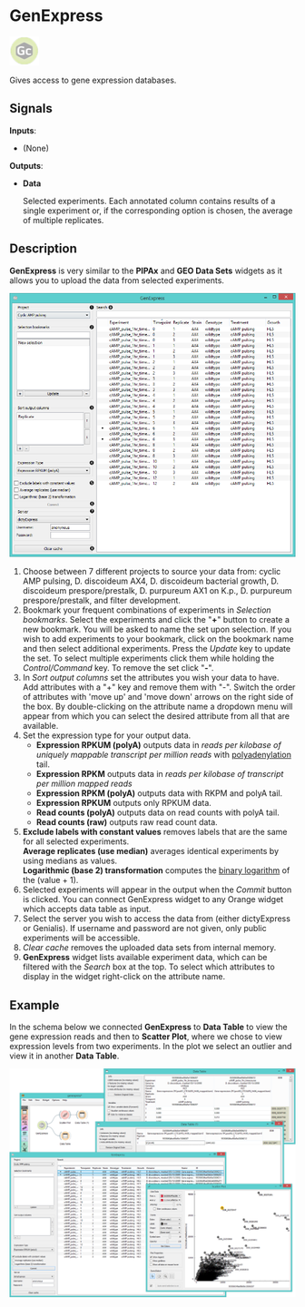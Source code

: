 GenExpress
==========

![Widget icon](icons/genexpress.png)

Gives access to gene expression databases.

Signals
-------

**Inputs**:

- (None)

**Outputs**:

- **Data**

  Selected experiments. Each annotated column contains results
  of a single experiment or, if the corresponding option is
  chosen, the average of multiple replicates.

Description
-----------

**GenExpress** is very similar to the **PIPAx** and **GEO Data Sets** widgets as it allows you to upload the data from selected experiments.

![GenExpress widget](images/GenExpress-stamped.png)

1. Choose between 7 different projects to source your data from: cyclic AMP pulsing, D. discoideum AX4,
   D. discoideum bacterial growth, D. discoideum prespore/prestalk, D. purpureum AX1 on K.p., D. purpureum
   prespore/prestalk, and filter development.
2. Bookmark your frequent combinations of experiments in *Selection bookmarks*.
   Select the experiments and click the "**+**" button to create a new bookmark. You will be asked to name the
   set upon selection. If you wish to add experiments to your bookmark, click on the bookmark name and then select
   additional experiments. Press the *Update* key to update the set. To select multiple experiments click them while holding 
   the *Control/Command* key. To remove the set click "**-**".
3. In *Sort output columns* set the attributes you wish your data to have. Add attributes with a "+" key and remove them
   with "-". Switch the order of attributes with 'move up' and 'move down' arrows on the right side of the box. By
   double-clicking on the attribute name a dropdown menu will appear from which you can select the desired attribute
   from all that are available.
4. Set the expression type for your output data.
   - **Expression RPKUM (polyA)** outputs data in *reads per kilobase of uniquely mappable transcript per million reads*
   with [polyadenylation](https://en.wikipedia.org/wiki/Polyadenylation) tail.
   - **Expression RPKM** outputs data in *reads per kilobase of transcript per million mapped reads*
   - **Expression RPKM (polyA)** outputs data with RKPM and polyA tail.
   - **Expression RPKUM** outputs only RPKUM data.
   - **Read counts (polyA)** outputs data on read counts with polyA tail.
   - **Read counts (raw)** outputs raw read count data.
5. **Exclude labels with constant values** removes labels that are the same for all selected experiments.<br>
   **Average replicates (use median)** averages identical experiments by using medians as values.<br>
   **Logarithmic (base 2) transformation** computes the [binary logarithm](https://en.wikipedia.org/wiki/Binary_logarithm) of     the (value + 1).
6. Selected experiments will appear in the output when the *Commit* button is clicked. You can connect 
   GenExpress widget to any Orange widget which accepts data table as input.
7. Select the server you wish to access the data from (either dictyExpress or Genialis). If username and password are not       given, only public experiments will be accessible.
8. *Clear cache* removes the uploaded data sets from internal memory.
9. **GenExpress** widget lists available experiment data, which can be filtered with the *Search* box at the top.
   To select which attributes to display in the widget right-click on the attribute name.

Example
-------

In the schema below we connected **GenExpress** to **Data Table** to view the gene expression reads
and then to **Scatter Plot**, where we chose to view expression levels from two experiments. In the plot
we select an outlier and view it in another **Data Table**.

<img src="images/GenExpress-Example.png" alt="image" width="600">

